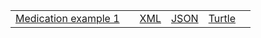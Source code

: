 <table class="list" width="100%">            
            <tr>
                <td><a href=".html">Medication example 1</a></td>
                <td></td>
                <td><a href=".xml.html">XML</a></td>
                <td><a href=".json.html">JSON</a></td>
                <td><a href=".ttl.html">Turtle</a></td>
                <td></td>
            </tr>
 </table>